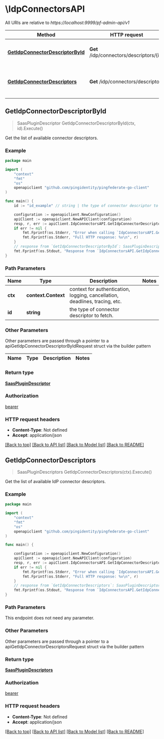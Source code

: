 # \IdpConnectorsAPI

All URIs are relative to *https://localhost:9999/pf-admin-api/v1*

Method | HTTP request | Description
------------- | ------------- | -------------
[**GetIdpConnectorDescriptorById**](IdpConnectorsAPI.md#GetIdpConnectorDescriptorById) | **Get** /idp/connectors/descriptors/{id} | Get the list of available connector descriptors.
[**GetIdpConnectorDescriptors**](IdpConnectorsAPI.md#GetIdpConnectorDescriptors) | **Get** /idp/connectors/descriptors | Get the list of available IdP connector descriptors.



## GetIdpConnectorDescriptorById

> SaasPluginDescriptor GetIdpConnectorDescriptorById(ctx, id).Execute()

Get the list of available connector descriptors.

### Example

```go
package main

import (
    "context"
    "fmt"
    "os"
    openapiclient "github.com/pingidentity/pingfederate-go-client"
)

func main() {
    id := "id_example" // string | the type of connector descriptor to fetch.

    configuration := openapiclient.NewConfiguration()
    apiClient := openapiclient.NewAPIClient(configuration)
    resp, r, err := apiClient.IdpConnectorsAPI.GetIdpConnectorDescriptorById(context.Background(), id).Execute()
    if err != nil {
        fmt.Fprintf(os.Stderr, "Error when calling `IdpConnectorsAPI.GetIdpConnectorDescriptorById``: %v\n", err)
        fmt.Fprintf(os.Stderr, "Full HTTP response: %v\n", r)
    }
    // response from `GetIdpConnectorDescriptorById`: SaasPluginDescriptor
    fmt.Fprintf(os.Stdout, "Response from `IdpConnectorsAPI.GetIdpConnectorDescriptorById`: %v\n", resp)
}
```

### Path Parameters


Name | Type | Description  | Notes
------------- | ------------- | ------------- | -------------
**ctx** | **context.Context** | context for authentication, logging, cancellation, deadlines, tracing, etc.
**id** | **string** | the type of connector descriptor to fetch. | 

### Other Parameters

Other parameters are passed through a pointer to a apiGetIdpConnectorDescriptorByIdRequest struct via the builder pattern


Name | Type | Description  | Notes
------------- | ------------- | ------------- | -------------


### Return type

[**SaasPluginDescriptor**](SaasPluginDescriptor.md)

### Authorization

[bearer](../README.md#bearer)

### HTTP request headers

- **Content-Type**: Not defined
- **Accept**: application/json

[[Back to top]](#) [[Back to API list]](../README.md#documentation-for-api-endpoints)
[[Back to Model list]](../README.md#documentation-for-models)
[[Back to README]](../README.md)


## GetIdpConnectorDescriptors

> SaasPluginDescriptors GetIdpConnectorDescriptors(ctx).Execute()

Get the list of available IdP connector descriptors.

### Example

```go
package main

import (
    "context"
    "fmt"
    "os"
    openapiclient "github.com/pingidentity/pingfederate-go-client"
)

func main() {

    configuration := openapiclient.NewConfiguration()
    apiClient := openapiclient.NewAPIClient(configuration)
    resp, r, err := apiClient.IdpConnectorsAPI.GetIdpConnectorDescriptors(context.Background()).Execute()
    if err != nil {
        fmt.Fprintf(os.Stderr, "Error when calling `IdpConnectorsAPI.GetIdpConnectorDescriptors``: %v\n", err)
        fmt.Fprintf(os.Stderr, "Full HTTP response: %v\n", r)
    }
    // response from `GetIdpConnectorDescriptors`: SaasPluginDescriptors
    fmt.Fprintf(os.Stdout, "Response from `IdpConnectorsAPI.GetIdpConnectorDescriptors`: %v\n", resp)
}
```

### Path Parameters

This endpoint does not need any parameter.

### Other Parameters

Other parameters are passed through a pointer to a apiGetIdpConnectorDescriptorsRequest struct via the builder pattern


### Return type

[**SaasPluginDescriptors**](SaasPluginDescriptors.md)

### Authorization

[bearer](../README.md#bearer)

### HTTP request headers

- **Content-Type**: Not defined
- **Accept**: application/json

[[Back to top]](#) [[Back to API list]](../README.md#documentation-for-api-endpoints)
[[Back to Model list]](../README.md#documentation-for-models)
[[Back to README]](../README.md)

